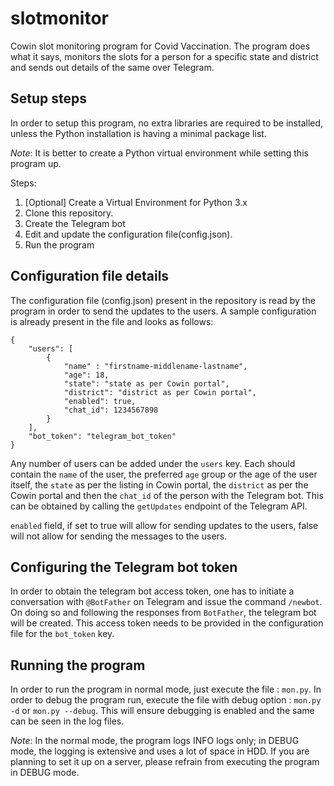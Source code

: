 # slotmonitor
Cowin slot monitoring program for Covid Vaccination. The program does what it says, monitors the slots for a person for a specific state and district and sends out details of the same over Telegram.

## Setup steps
In order to setup this program, no extra libraries are required to be installed, unless the Python installation is having a minimal package list.

_Note_: It is better to create a Python virtual environment while setting this program up.

Steps:
1. [Optional] Create a Virtual Environment for Python 3.x
2. Clone this repository.
3. Create the Telegram bot
4. Edit and update the configuration file(config.json).
5. Run the program

## Configuration file details
The configuration file (config.json) present in the repository is read by the program in order to send the updates to the users.
A sample configuration is already present in the file and looks as follows:
```
{
	"users": [
		{
			"name" : "firstname-middlename-lastname",
			"age": 18,
			"state": "state as per Cowin portal",
			"district": "district as per Cowin portal",
			"enabled": true,
			"chat_id": 1234567898
		}
	],
	"bot_token": "telegram_bot_token"
}
```

Any number of users can be added under the `users` key. Each should contain the `name` of the user, the preferred `age` group or the age of the user itself,
the `state` as per the listing in Cowin portal, the `district` as per the Cowin portal and then the `chat_id` of the person with the Telegram bot. This can be
obtained by calling the `getUpdates` endpoint of the Telegram API.

`enabled` field, if set to true will allow for sending updates to the users, false will not allow for sending the messages to the users.

## Configuring the Telegram bot token
In order to obtain the telegram bot access token, one has to initiate a conversation with `@BotFather` on Telegram and issue the command `/newbot`. On doing so
and following the responses from `BotFather`, the telegram bot will be created. This access token needs to be provided in the configuration file for the
`bot_token` key.

## Running the program
In order to run the program in normal mode, just execute the file : `mon.py`. In order to debug the program run, execute the file with debug option : `mon.py -d` or
`mon.py --debug`. This will ensure debugging is enabled and the same can be seen in the log files.

_Note_: In the normal mode, the program logs INFO logs only; in DEBUG mode, the logging is extensive and uses a lot of space in HDD. If you are planning to set it
up on a server, please refrain from executing the program in DEBUG mode.
